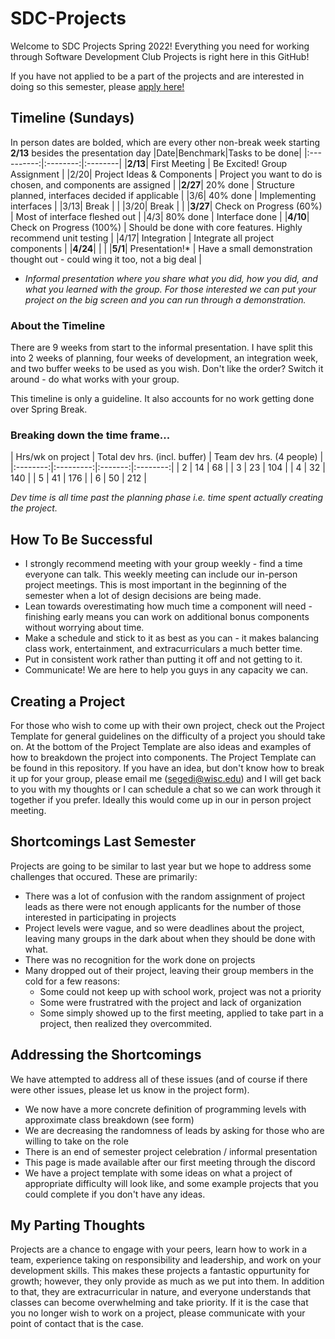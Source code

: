 # SDC-Projects
Welcome to SDC Projects Spring 2022! Everything you need for working through Software Development Club Projects is right here in this GitHub!

If you have not applied to be a part of the projects and are interested in doing so this semester, please [apply here!](https://forms.gle/QR5Pr4stjnDHohG36)

## Timeline (Sundays)
In person dates are bolded, which are every other non-break week starting **2/13** besides the presentation day
|Date|Benchmark|Tasks to be done|
|:----------:|:--------:|:--------|
|**2/13**| First Meeting | Be Excited! Group Assignment |
|2/20| Project Ideas & Components | Project you want to do is chosen, and components are assigned |
|**2/27**| 20% done | Structure planned, interfaces decided if applicable |
|3/6| 40% done | Implementing interfaces |
|3/13| Break |  |
|3/20| Break |  |
|**3/27**| Check on Progress (60%) | Most of interface fleshed out |
|4/3| 80% done | Interface done |
|**4/10**| Check on Progress (100%) | Should be done with core features. Highly recommend unit testing |
|4/17| Integration | Integrate all project components |
|**4/24**| | |
|**5/1**| Presentation!* | Have a small demonstration thought out - could wing it too, not a big deal |

* *Informal presentation where you share what you did, how you did, and what you learned with the group. For those interested we can put your project on the big screen and you can run through a demonstration.*

### About the Timeline
There are 9 weeks from start to the informal presentation. I have split this into 2 weeks of planning, four weeks of development, an integration week, and two buffer weeks to be used as you wish. Don't like the order? Switch it around - do what works with your group.

This timeline is only a guideline. It also accounts for no work getting done over Spring Break.

### Breaking down the time frame...
| Hrs/wk on project | Total dev hrs. (incl. buffer) | Team dev hrs. (4 people) |
|:--------:|:---------:|:-------:|:--------:|
| 2 | 14 | 68 | 
| 3 | 23 | 104 |
| 4 | 32 | 140 |
| 5 | 41 | 176 |
| 6 | 50 | 212 |

*Dev time is all time past the planning phase i.e. time spent actually creating the project.*

## How To Be Successful
* I strongly recommend meeting with your group weekly - find a time everyone can talk. This weekly meeting can include our in-person project meetings. This is most important in the beginning of the semester when a lot of design decisions are being made.
* Lean towards overestimating how much time a component will need - finishing early means you can work on additional bonus components without worrying about time.
* Make a schedule and stick to it as best as you can - it makes balancing class work, entertainment, and extracurriculars a much better time.
* Put in consistent work rather than putting it off and not getting to it.
* Communicate! We are here to help you guys in any capacity we can.

## Creating a Project
For those who wish to come up with their own project, check out the Project Template for general guidelines on the difficulty of a project you should take on. At the bottom of the Project Template are also ideas and examples of how to breakdown the project into components. The Project Template can be found in this repository. If you have an idea, but don't know how to break it up for your group, please email me (segedi@wisc.edu) and I will get back to you with my thoughts or I can schedule a chat so we can work through it together if you prefer. Ideally this would come up in our in person project meeting.

## Shortcomings Last Semester
Projects are going to be similar to last year but we hope to address some challenges that occured. These are primarily:
* There was a lot of confusion with the random assignment of project leads as there were not enough applicants for the number of those interested in participating in projects
* Project levels were vague, and so were deadlines about the project, leaving many groups in the dark about when they should be done with what.
* There was no recognition for the work done on projects
* Many dropped out of their project, leaving their group members in the cold for a few reasons:
   * Some could not keep up with school work, project was not a priority
   * Some were frustratred with the project and lack of organization
   * Some simply showed up to the first meeting, applied to take part in a project, then realized they overcommited.

## Addressing the Shortcomings
We have attempted to address all of these issues (and of course if there were other issues, please let us know in the project form). 
* We now have a more concrete definition of programming levels with approximate class breakdown (see form)
* We are decreasing the randomness of leads by asking for those who are willing to take on the role
* There is an end of semester project celebration / informal presentation
* This page is made available after our first meeting through the discord
* We have a project template with some ideas on what a project of appropriate difficulty will look like, and some example projects that you could complete if you don't have any ideas. 

## My Parting Thoughts
Projects are a chance to engage with your peers, learn how to work in a team, experience taking on responsibility and leadership, and work on your development skills. This makes these projects a fantastic oppurtunity for growth; however, they only provide as much as we put into them. In addition to that, they are extracurricular in nature, and everyone understands that classes can become overwhelming and take priority. If it is the case that you no longer wish to work on a project, please communicate with your point of contact that is the case.
